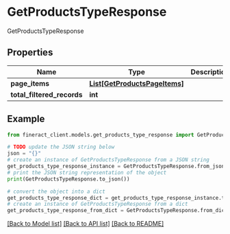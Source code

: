 # GetProductsTypeResponse

GetProductsTypeResponse

## Properties

Name | Type | Description | Notes
------------ | ------------- | ------------- | -------------
**page_items** | [**List[GetProductsPageItems]**](GetProductsPageItems.md) |  | [optional] 
**total_filtered_records** | **int** |  | [optional] 

## Example

```python
from fineract_client.models.get_products_type_response import GetProductsTypeResponse

# TODO update the JSON string below
json = "{}"
# create an instance of GetProductsTypeResponse from a JSON string
get_products_type_response_instance = GetProductsTypeResponse.from_json(json)
# print the JSON string representation of the object
print(GetProductsTypeResponse.to_json())

# convert the object into a dict
get_products_type_response_dict = get_products_type_response_instance.to_dict()
# create an instance of GetProductsTypeResponse from a dict
get_products_type_response_from_dict = GetProductsTypeResponse.from_dict(get_products_type_response_dict)
```
[[Back to Model list]](../README.md#documentation-for-models) [[Back to API list]](../README.md#documentation-for-api-endpoints) [[Back to README]](../README.md)


